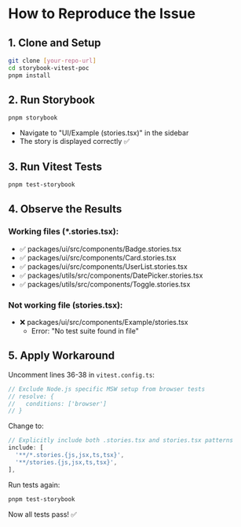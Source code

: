 # How to Reproduce the Issue

## 1. Clone and Setup
```bash
git clone [your-repo-url]
cd storybook-vitest-poc
pnpm install
```

## 2. Run Storybook
```bash
pnpm storybook
```
- Navigate to "UI/Example (stories.tsx)" in the sidebar
- The story is displayed correctly ✅

## 3. Run Vitest Tests
```bash
pnpm test-storybook
```

## 4. Observe the Results

### Working files (*.stories.tsx):
- ✅ packages/ui/src/components/Badge.stories.tsx
- ✅ packages/ui/src/components/Card.stories.tsx
- ✅ packages/ui/src/components/UserList.stories.tsx
- ✅ packages/utils/src/components/DatePicker.stories.tsx
- ✅ packages/utils/src/components/Toggle.stories.tsx

### Not working file (stories.tsx):
- ❌ packages/ui/src/components/Example/stories.tsx
  - Error: "No test suite found in file"

## 5. Apply Workaround

Uncomment lines 36-38 in `vitest.config.ts`:
```typescript
// Exclude Node.js specific MSW setup from browser tests
// resolve: {
//   conditions: ['browser']
// }
```

Change to:
```typescript
// Explicitly include both .stories.tsx and stories.tsx patterns
include: [
  '**/*.stories.{js,jsx,ts,tsx}',
  '**/stories.{js,jsx,ts,tsx}',
],
```

Run tests again:
```bash
pnpm test-storybook
```

Now all tests pass! ✅